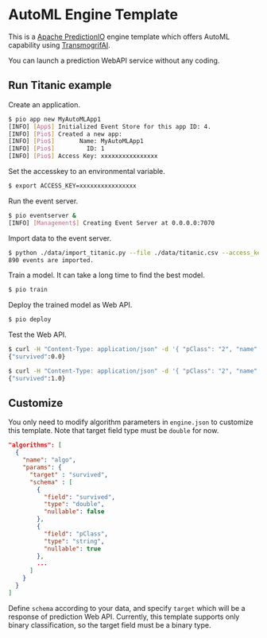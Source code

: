 # AutoML Engine Template

This is a [Apache PredictionIO](https://predictionio.apache.org/) engine template which offers AutoML capability using [TransmogrifAI](https://transmogrif.ai/).

You can launch a prediction WebAPI service without any coding.

## Run Titanic example

Create an application.

```bash
$ pio app new MyAutoMLApp1
[INFO] [App$] Initialized Event Store for this app ID: 4.
[INFO] [Pio$] Created a new app:
[INFO] [Pio$]       Name: MyAutoMLApp1
[INFO] [Pio$]         ID: 1
[INFO] [Pio$] Access Key: xxxxxxxxxxxxxxxx
```

Set the accesskey to an environmental variable.

```bash
$ export ACCESS_KEY=xxxxxxxxxxxxxxxx
```

Run the event server.

```bash
$ pio eventserver &
[INFO] [Management$] Creating Event Server at 0.0.0.0:7070
```

Import data to the event server.

```bash
$ python ./data/import_titanic.py --file ./data/titanic.csv --access_key $ACCESS_KEY
890 events are imported.
```

Train a model. It can take a long time to find the best model.

```bash
$ pio train
```

Deploy the trained model as Web API.

```bash
$ pio deploy
```

Test the Web API.

```bash
$ curl -H "Content-Type: application/json" -d '{ "pClass": "2", "name": "Wheadon, Mr. Edward H", "sex": "male", "age": 66, "sibSp": 0, "parCh": 0, "ticket": "C.A 24579", "fare", 10.5, "cabin": "", "embarked": "S" }' http://localhost:8000/queries.json -s
{"survived":0.0}

$ curl -H "Content-Type: application/json" -d '{ "pClass": "2", "name": "Nicola-Yarred, Miss. Jamila", "sex": "female", "age": 14, "sibSp": 1, "parCh": 0, "ticket": "2651", "fare", 11.2417, "cabin": "", "embarked": "C" }' http://localhost:8000/queries.json -s
{"survived":1.0}
```

## Customize

You only need to modify algorithm parameters in `engine.json` to customize this template. Note that target field type must be `double` for now.

```json
"algorithms": [
  {
    "name": "algo",
    "params": {
      "target" : "survived",
      "schema" : [
        {
          "field": "survived",
          "type": "double",
          "nullable": false
        },
        {
          "field": "pClass",
          "type": "string",
          "nullable": true
        },
        ...
      ]
    }
  }
]
```

Define `schema` according to your data, and specify `target` which will be a response of prediction Web API. Currently, this template supports only binary classification, so the target field must be a binary type.